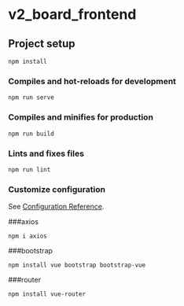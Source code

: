 # v2_board_frontend

## Project setup
```
npm install
```

### Compiles and hot-reloads for development
```
npm run serve
```

### Compiles and minifies for production
```
npm run build
```

### Lints and fixes files
```
npm run lint
```

### Customize configuration
See [Configuration Reference](https://cli.vuejs.org/config/).


###axios
```
npm i axios
```

###bootstrap
```
npm install vue bootstrap bootstrap-vue
```

###router
```
npm install vue-router
```
